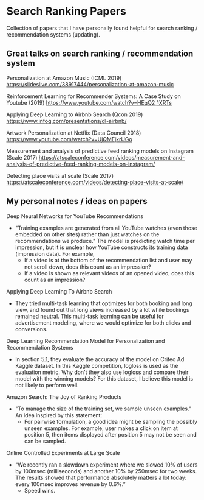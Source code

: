Search Ranking Papers
==========

Collection of papers that I have personally found helpful for search ranking / recommendation systems (updating).

## Great talks on search ranking / recommendation system
Personalization at Amazon Music (ICML 2019)
https://slideslive.com/38917444/personalization-at-amazon-music

Reinforcement Learning for Recommender Systems: A Case Study on Youtube (2019)
https://www.youtube.com/watch?v=HEqQ2_1XRTs

Applying Deep Learning to Airbnb Search (Qcon 2019)
https://www.infoq.com/presentations/dl-airbnb/

Artwork Personalization at Netflix (Data Council 2018)
https://www.youtube.com/watch?v=UjQMEjkrUGo

Measurement and analysis of predictive feed ranking models on Instagram (Scale 2017)
https://atscaleconference.com/videos/measurement-and-analysis-of-predictive-feed-ranking-models-on-instagram/

Detecting place visits at scale (Scale 2017)
https://atscaleconference.com/videos/detecting-place-visits-at-scale/


## My personal notes / ideas on papers

Deep Neural Networks for YouTube Recommendations
- "Training examples are generated from all YouTube watches (even those embedded on other sites) rather than just watches on the recommendations we produce." The model is predicting watch time per impression, but it is unclear how YouTube constructs its training data (impression data). For example,
  * If a video is at the bottom of the recommendation list and user may not scroll down, does this count as an impression?
  * If a video is shown as relevant videos of an opened video, does this count as an impression?

Applying Deep Learning To Airbnb Search
- They tried multi-task learning that optimizes for both booking and long view, and found out that long views increased by a lot while bookings remained neutral. This multi-task learning can be useful for advertisement modeling, where we would optimize for both clicks and conversions.


Deep Learning Recommendation Model for Personalization and Recommendation Systems
- In section 5.1, they evaluate the accuracy of the model on Criteo Ad Kaggle dataset. In this Kaggle competition, logloss is used as the evaluation metric. Why don't they also use logloss and compare their model with the winning models? For this dataset, I believe this model is not likely to perform well.


Amazon Search: The Joy of Ranking Products
- "To manage the size of the training set, we sample unseen examples." An idea inspired by this statement:
  * For pairwise formulation, a good idea might be sampling the possibly unseen examples. For example, user makes a click on item at position 5, then items displayed after position 5 may not be seen and can be sampled.


Online Controlled Experiments at Large Scale
- “We recently ran a slowdown experiment where we slowed 10% of users by 100msec (milliseconds) and another 10% by 250msec for two weeks. The results showed that performance absolutely matters a lot today: every 100msec improves revenue by 0.6%.”
  * Speed wins.
